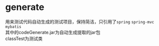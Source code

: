 # generate
用来测试代码自动生成的测试项目，保持简洁，只引用了`spring` `spring-mvc` `mybatis`<br>
其中的codeGenerate.jar为自动生成提取的jar包<br>
classTest为测试类
